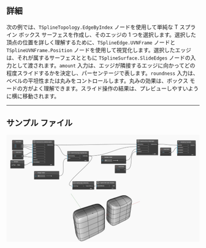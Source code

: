 ## 詳細
次の例では、`TSplineTopology.EdgeByIndex` ノードを使用して単純な T スプライン ボックス サーフェスを作成し、そのエッジの 1 つを選択します。選択した頂点の位置を詳しく理解するために、`TSplineEdge.UVNFrame` ノードと `TSplineUVNFrame.Position` ノードを使用して視覚化します。選択したエッジは、それが属するサーフェスとともに `TSplineSurface.SlideEdges` ノードの入力として渡されます。`amount` 入力は、エッジが隣接するエッジに向かってどの程度スライドするかを決定し、パーセンテージで表します。`roundness` 入力は、ベベルの平坦性または丸みをコントロールします。丸みの効果は、ボックス モードの方がよく理解できます。スライド操作の結果は、プレビューしやすいように横に移動されます。

___
## サンプル ファイル

![TSplineSurface.SlideEdges](./Autodesk.DesignScript.Geometry.TSpline.TSplineSurface.SlideEdges_img.jpg)
